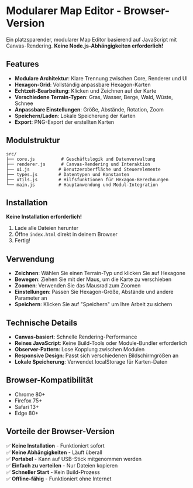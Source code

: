 # Modularer Map Editor - Browser-Version

Ein platzsparender, modularer Map Editor basierend auf JavaScript mit Canvas-Rendering. **Keine Node.js-Abhängigkeiten erforderlich!**

## Features

- **Modulare Architektur**: Klare Trennung zwischen Core, Renderer und UI
- **Hexagon-Grid**: Vollständig anpassbare Hexagon-Karten
- **Echtzeit-Bearbeitung**: Klicken und Zeichnen auf der Karte
- **Verschiedene Terrain-Typen**: Gras, Wasser, Berge, Wald, Wüste, Schnee
- **Anpassbare Einstellungen**: Größe, Abstände, Rotation, Zoom
- **Speichern/Laden**: Lokale Speicherung der Karten
- **Export**: PNG-Export der erstellten Karten

## Modulstruktur

```
src/
├── core.js          # Geschäftslogik und Datenverwaltung
├── renderer.js      # Canvas-Rendering und Interaktion
├── ui.js           # Benutzeroberfläche und Steuerelemente
├── types.js        # Datentypen und Konstanten
├── utils.js        # Hilfsfunktionen für Hexagon-Berechnungen
└── main.js         # Hauptanwendung und Modul-Integration
```

## Installation

**Keine Installation erforderlich!**

1. Lade alle Dateien herunter
2. Öffne `index.html` direkt in deinem Browser
3. Fertig!

## Verwendung

- **Zeichnen**: Wählen Sie einen Terrain-Typ und klicken Sie auf Hexagone
- **Bewegen**: Ziehen Sie mit der Maus, um die Karte zu verschieben
- **Zoomen**: Verwenden Sie das Mausrad zum Zoomen
- **Einstellungen**: Passen Sie Hexagon-Größe, Abstände und andere Parameter an
- **Speichern**: Klicken Sie auf "Speichern" um Ihre Arbeit zu sichern

## Technische Details

- **Canvas-basiert**: Schnelle Rendering-Performance
- **Reines JavaScript**: Keine Build-Tools oder Module-Bundler erforderlich
- **Observer-Pattern**: Lose Kopplung zwischen Modulen
- **Responsive Design**: Passt sich verschiedenen Bildschirmgrößen an
- **Lokale Speicherung**: Verwendet localStorage für Karten-Daten

## Browser-Kompatibilität

- Chrome 80+
- Firefox 75+
- Safari 13+
- Edge 80+

## Vorteile der Browser-Version

✅ **Keine Installation** - Funktioniert sofort  
✅ **Keine Abhängigkeiten** - Läuft überall  
✅ **Portabel** - Kann auf USB-Stick mitgenommen werden  
✅ **Einfach zu verteilen** - Nur Dateien kopieren  
✅ **Schneller Start** - Kein Build-Prozess  
✅ **Offline-fähig** - Funktioniert ohne Internet
